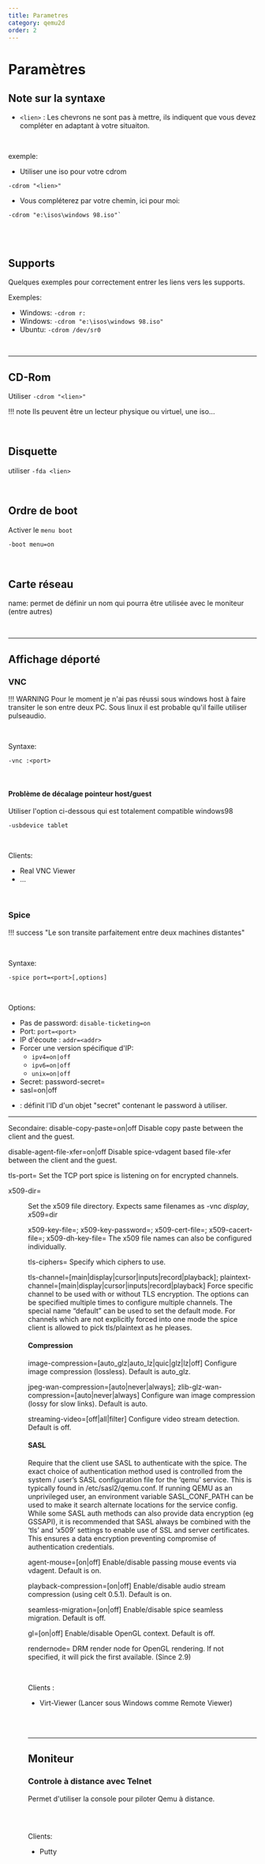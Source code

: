 ```yaml
---
title: Parametres
category: qemu2d
order: 2
---
```



# Paramètres
## Note sur la syntaxe

- `<lien>` : Les chevrons ne sont pas à mettre, ils indiquent que vous devez compléter en adaptant à votre situaiton.

<br>

exemple:
- Utiliser une iso pour votre cdrom
```
-cdrom "<lien>"
```
- Vous compléterez par votre chemin, ici pour moi:
```
-cdrom "e:\isos\windows 98.iso"`
```


<br>
<br>

## Supports
Quelques exemples pour correctement entrer les liens vers les supports.

Exemples:  

- Windows: `-cdrom r:`
- Windows: `-cdrom "e:\isos\windows 98.iso"`
- Ubuntu: `-cdrom /dev/sr0`

<br>
<hr>

## CD-Rom
Utiliser `-cdrom "<lien>"`

!!! note Ils peuvent être un lecteur physique ou virtuel, une iso...

<br>

## Disquette
utiliser `-fda <lien>`

<br>

## Ordre de boot
Activer le `menu boot`
```bash
-boot menu=on
```

<br>

## Carte réseau
name: permet de définir un nom qui pourra être utilisée avec le moniteur (entre autres)

<br>
<hr>

## Affichage déporté
### VNC

!!! WARNING 
    Pour le moment je n'ai pas réussi sous windows host à faire transiter le son entre deux PC. Sous linux il 
    est probable qu'il faille utiliser pulseaudio.

<br>

Syntaxe:
```
-vnc :<port>
```

<br>

#### Problème de décalage pointeur host/guest
Utiliser l'option ci-dessous qui est totalement compatible windows98
```
-usbdevice tablet 
```

<br>

Clients:  
- Real VNC Viewer
- ...


<br>

### Spice

!!! success "Le son transite parfaitement entre deux machines distantes"

<br>

Syntaxe:
```
-spice port=<port>[,options]
```

<br>

Options:  

- Pas de password: `disable-ticketing=on`
- Port: `port=<port>`
- IP d'écoute : `addr=<addr>`
- Forcer une version spécifique d'IP:
    - `ipv4=on|off`
    - `ipv6=on|off`
    - `unix=on|off`
- Secret: password-secret=<secret-id>
- sasl=on|off



* : définit l'ID d'un objet "secret" contenant le password à utiliser.

----
Secondaire:
disable-copy-paste=on|off Disable copy paste between the client and the guest.


disable-agent-file-xfer=on|off
Disable spice-vdagent based file-xfer between the client and the guest.


tls-port=<nr>
Set the TCP port spice is listening on for encrypted channels.



x509-dir=<dir>
Set the x509 file directory. Expects same filenames as -vnc $display,x509=$dir

x509-key-file=<file>; x509-key-password=<file>; x509-cert-file=<file>; x509-cacert-file=<file>; x509-dh-key-file=<file>
The x509 file names can also be configured individually.

tls-ciphers=<list>
Specify which ciphers to use.

tls-channel=[main|display|cursor|inputs|record|playback]; plaintext-channel=[main|display|cursor|inputs|record|playback]
Force specific channel to be used with or without TLS encryption. The options can be specified multiple times to configure multiple channels. The special name “default” can be used to set the default mode. For channels which are not explicitly forced into one mode the spice client is allowed to pick tls/plaintext as he pleases.

#### Compression
image-compression=[auto_glz|auto_lz|quic|glz|lz|off]
Configure image compression (lossless). Default is auto_glz.

jpeg-wan-compression=[auto|never|always]; zlib-glz-wan-compression=[auto|never|always]
Configure wan image compression (lossy for slow links). Default is auto.

streaming-video=[off|all|filter]
Configure video stream detection. Default is off.


#### SASL
Require that the client use SASL to authenticate with the spice. The exact choice of authentication method used is controlled from the system / user’s SASL configuration file for the ‘qemu’ service. This is typically found in /etc/sasl2/qemu.conf. If running QEMU as an unprivileged user, an environment variable SASL_CONF_PATH can be used to make it search alternate locations for the service config. While some SASL auth methods can also provide data encryption (eg GSSAPI), it is recommended that SASL always be combined with the ‘tls’ and ‘x509’ settings to enable use of SSL and server certificates. This ensures a data encryption preventing compromise of authentication credentials.



agent-mouse=[on|off]
Enable/disable passing mouse events via vdagent. Default is on.

playback-compression=[on|off]
Enable/disable audio stream compression (using celt 0.5.1). Default is on.

seamless-migration=[on|off]
Enable/disable spice seamless migration. Default is off.

gl=[on|off]
Enable/disable OpenGL context. Default is off.

rendernode=<file>
DRM render node for OpenGL rendering. If not specified, it will pick the first available. (Since 2.9)

<br>

Clients :  
- Virt-Viewer (Lancer sous Windows comme Remote Viewer)


<br>
<br>
<hr>

## Moniteur
### Controle à distance avec Telnet
Permet d'utiliser la console pour piloter Qemu à distance.

```
```

<br>

Clients:
- Putty


